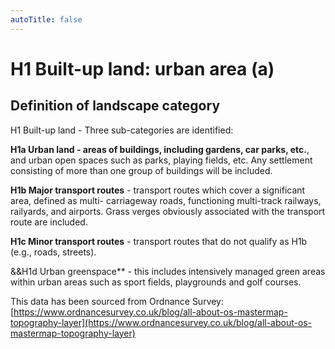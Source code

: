 ```yaml
---
autoTitle: false
---
```


# H1 Built-up land: urban area (a)

## Definition of landscape category

H1 Built-up land - Three sub-categories are identified:

**H1a Urban land - areas of buildings, including gardens, car parks, etc.**, and urban open spaces such as parks, playing fields, etc. Any settlement consisting of more than one group of buildings will be included.

**H1b Major transport routes** - transport routes which cover a significant area, defined as multi- carriageway roads, functioning multi-track railways, railyards, and airports. Grass verges obviously associated with the transport route are included.

**H1c Minor transport routes** - transport routes that do not qualify as H1b (e.g., roads, streets). 

&&H1d Urban greenspace** - this includes intensively managed green areas within urban areas such as sport fields, playgrounds and golf courses.

This data has been sourced from Ordnance Survey: [https://www.ordnancesurvey.co.uk/blog/all-about-os-mastermap-topography-layer](https://www.ordnancesurvey.co.uk/blog/all-about-os-mastermap-topography-layer)